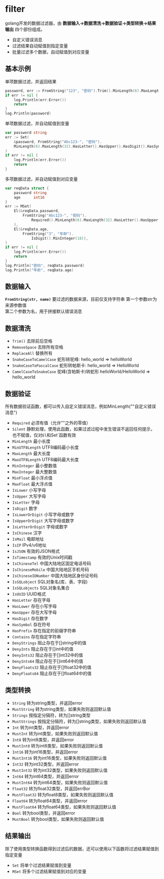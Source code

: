 # filter
golang开发的数据过滤器，由 **数据输入->数据清洗->数据验证->类型转换->结果输出** 四个部份组成。

- 自定义错误消息
- 过滤结果自动赋值到指定变量
- 批量过滤多个数据，自动赋值到对应变量

## 基本示例
单项数据过滤，并返回结果
```Go
password, err := FromString("123", "密码").Trim().MinLength(6).MaxLength(32).String()
if err != nil {
    log.Println(err.Error())
    return
}
log.Println(password)
```

单项数据过滤，并自动赋值到变量
```Go
var password string
err := Set(
    &password, FromString("Abc123-", "密码").
    MinLength(6).MaxLength(32).HasLetter().HasUpper().HasDigit().HasSymbol(),
)
if err != nil {
    log.Println(err.Error())
    return
}
```

多项数据过滤，并自动赋值到对应变量
```Go
var reqData struct {
    password string
    age      int16
}
err := MSet(
    El(&reqData.password,
        FromString("Abc123-", "密码").
            Required().MinLength(6).MaxLength(32).HasLetter().HasUpper().HasDigit().HasSymbol(),
    ),
    El(&reqData.age,
        FromString("3", "年龄").
            IsDigit().MinInteger(18)),
)
if err != nil {
    log.Println(err.Error())
    return
}
log.Println("密码", reqData.password)
log.Println("年龄", reqData.age)
```

## 数据输入
**`FromString(str, name)`**
要过滤的数据来源，目前仅支持字符串
第一个参数str为来源参数值<br>
第二个参数为名，用于拼接默认错误消息

## 数据清洗
- `Trim()` 去除前后空格
- `RemoveSpace` 去除所有空格
- `ReplaceAll` 替换所有
- `SnakeCaseToCamelCase` 蛇形转驼峰: hello_world => helloWorld
- `SnakeCaseToPascalCase` 蛇形转帕斯卡: hello_world => HelloWorld
- `CamelCaseToSnakeCase` 驼峰(含帕斯卡)转蛇形 helloWorld/HelloWorld => hello_world

## 数据验证
所有数据验证函数，都可以传入自定义错误消息，例如MinLength(""自定义错误消息")
- `Required` 必须有值（允许""之外的零值）
- `Silent` 静默处理，使用此函数，如果过滤过程中发生错误不返回任何提示，也不赋值，仅对`El`和Set`函数有效
- `MinLength` 最小长度
- `MinUTF8Length` UTF8编码最小长度
- `MaxLength` 最大长度
- `MaxUTF8Length` UTF8编码最大长度
- `MinInteger` 最小整数值
- `MaxInteger` 最大整数值
- `MinFloat` 最小浮点值
- `MaxFloat` 最大浮点值
- `IsLower` 小写字母
- `IsUpper` 大写字母
- `IsLetter` 字母
- `IsDigit` 数字
- `IsLowerOrDigit` 小写字母或数字
- `IsUpperOrDigit` 大写字母或数字
- `IsLetterOrDigit` 字母或数字
- `IsChinese` 汉字
- `IsMail` 电邮地址
- `IsIP` IPv4/v6地址
- `IsJSON` 有效的JSON格式
- `IsTimestamp` 有效的Unix时间戳
- `IsChineseTel` 中国大陆地区固定电话号码
- `IsChineseMobile` 中国大陆地区手机号码
- `IsChineseIDNumber` 中国大陆地区身份证号码
- `IsSQLobject` SQL对象名(库、表、字段)
- `IsSQLobjects` SQL对象名集合
- `IsUUID` UUID格式
- `HasLetter` 存在字母
- `HasLower` 存在小写字母
- `HasUpper` 存在大写字母
- `HasDigit` 存在数字
- `HasSymbol` 存在符号
- `HasPrefix` 存在指定的前缀字符串
- `Contains` 存在指定字符串
- `DenyStrings` 阻止存在于[]string中的值
- `DenyInts` 阻止存在于[]int中的值
- `DenyInts32` 阻止存在于[]int32中的值
- `DenyInts64` 阻止存在于[]int64中的值
- `DenyFloats32` 阻止存在于[]float32中的值
- `DenyFloats64` 阻止存在于[]float64中的值

## 类型转换
- `String` 转为string类型，并返回error
- `MustString` 转为string类型，如果失败则返回默认值
- `Strings` 按指定分隔符，转为[]string类型
- `MustStrings` 按指定分隔符，转为[]string类型，如果失败则返回默认值
- `Int` 转为int类型，并返回error
- `MustInt` 转为int类型，如果失败则返回默认值
- `Int8` 转为int8类型，并返回error
- `MustInt8` 转为int8类型，如果失败则返回默认值
- `Int16` 转为int16类型，并返回error
- `MustInt16` 转为int16类型，如果失败则返回默认值
- `Int32` 转为int32类型，并返回error
- `MustInt32` 转为int32类型，如果失败则返回默认值
- `Int64` 转为int64类型，并返回error
- `MustInt64` 转为int64类型，如果失败则返回默认值
- `Float32` 转为float32类型，并返回errBor
- `MustFloat32` 转为float8类型，如果失败则返回默认值
- `Float64` 转为float64类型，并返回error
- `MustFloat64` 转为float64类型，如果失败则返回默认值
- `Bool` 转为bool类型，并返回error
- `MustBool` 转为bool类型，如果失败则返回默认值

## 结果输出
除了使用类型转换函数得到过滤后的数据，还可以使用以下函数将过滤结果赋值到指定变量
- `Set` 将单个过滤结果赋值到变量
- `MSet` 将多个过滤结果赋值到对应的变量